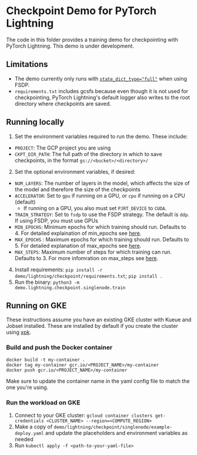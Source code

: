 # Checkpoint Demo for PyTorch Lightning

The code in this folder provides a training demo for checkpointing with PyTorch Lightning. This demo is under development.

## Limitations

* The demo currently only runs with [`state_dict_type="full"`](https://lightning.ai/docs/pytorch/stable/common/checkpointing_expert.html#save-a-distributed-checkpoint) when using FSDP.
* `requirements.txt` includes gcsfs because even though it is not used for checkpointing, PyTorch Lightning's default logger also writes to the root directory where checkpoints are saved.

## Running locally

1. Set the environment variables required to run the demo. These include:
  * `PROJECT`: The GCP project you are using
  * `CKPT_DIR_PATH`: The full path of the directory in which to save checkpoints, in the format `gs://<bucket>/<directory>/`
2. Set the optional environment variables, if desired:
  * `NUM_LAYERS`: The number of layers in the model, which affects the size of the model and therefore the size of the checkpoints
  * `ACCELERATOR`: Set to `gpu` if running on a GPU, or `cpu` if running on a CPU (default)
    * If running on a GPU, you also must set `PJRT_DEVICE` to `CUDA`. 
  * `TRAIN_STRATEGY`: Set to `fsdp` to use the FSDP strategy. The default is `ddp`. If using FSDP, you must use GPUs
  * `MIN_EPOCHS`: Minimum epochs for which training should run. Defaults to 4. For detailed explaination of min_epochs see [here](https://lightning.ai/docs/pytorch/stable/common/trainer.html#min-epochs).
  * `MAX_EPOCHS` : Maximum epochs for which training should run. Defaults to 5. For detailed explanation of max_epochs see [here](https://lightning.ai/docs/pytorch/stable/common/trainer.html#max-epochs).
  * `MAX_STEPS`: Maximum number of steps for which training can run. Defaults to 3. For more infomration on max_steps see [here](https://lightning.ai/docs/pytorch/stable/common/trainer.html#max-steps).
4. Install requirements: `pip install -r demo/lightning/checkpoint/requirements.txt`; `pip install .`
3. Run the binary: `python3 -m demo.lightning.checkpoint.singlenode.train`

## Running on GKE

These instructions assume you have an existing GKE cluster with Kueue and Jobset installed. These are installed by default if you create the cluster using [xpk](https://github.com/google/xpk).

### Build and push the Docker container

```
docker build -t my-container .
docker tag my-container gcr.io/<PROJECT_NAME>/my-container
docker push gcr.io/<PROJECT_NAME>/my-container
```

Make sure to update the container name in the yaml config file to match the one you're using.

### Run the workload on GKE

1. Connect to your GKE cluster: `gcloud container clusters get-credentials <CLUSTER_NAME> --region=<COMPUTE_REGION>`
2. Make a copy of `demo/lightning/checkpoint/singlenode/example-deploy.yaml` and update the placeholders and environment variables as needed
3. Run `kubectl apply -f <path-to-your-yaml-file>`
